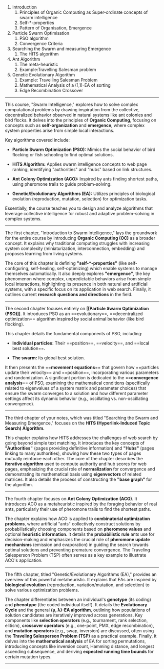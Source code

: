 1. Introduction
	1. Principles of Organic Computing as Super-ordinate concepts of swarm intelligence
	2. Self-\*-properties
	3. Pattern of Organisation, Emergence
2. Particle Swarm Optimisation
	1. PSO algorithm
	2. Convergence Criteria
3. Searching the Swarm and measuring Emergence
	1. The HITS algorithm
4. Ant Algorithm
	1. The meta-heuristic
	2. Example:Travelling Salesman problem
5. Genetic Evolutionary Algorithm
	1. Example: Travelling Salesman Problem
	2. Mathematical Analysis of a (1,1)-EA of sorting
	3. Edge Recombination Crossover

---

This course, "Swarm Intelligence," explores how to solve complex computational problems by drawing inspiration from the collective, decentralized behavior observed in natural systems like ant colonies and bird flocks. It delves into the principles of **Organic Computing**, focusing on concepts such as **self-organization** and **emergence**, where complex system properties arise from simple local interactions.

Key algorithms covered include:

- **Particle Swarm Optimization (PSO):** Mimics the social behavior of bird flocking or fish schooling to find optimal solutions.

- **HITS Algorithm:** Applies swarm intelligence concepts to web page ranking, identifying "authorities" and "hubs" based on link structures.

- **Ant Colony Optimization (ACO):** Inspired by ants finding shortest paths, using pheromone trails to guide problem-solving.

- **Genetic/Evolutionary Algorithms (EA):** Utilizes principles of biological evolution (reproduction, mutation, selection) for optimization tasks.


Essentially, the course teaches you to design and analyze algorithms that leverage collective intelligence for robust and adaptive problem-solving in complex systems.

---
The first chapter, "Introduction to Swarm Intelligence," lays the groundwork for the entire course by introducing **Organic Computing (OC)** as a broader concept. It explains why traditional computing struggles with increasing system complexity (miniaturization, interconnection, embedding) and proposes learning from living systems.

The core of this chapter is defining **"self-*-properties"** (like self-configuring, self-healing, self-optimizing) which enable systems to manage themselves automatically. It also deeply explores **"emergence"**, the key phenomenon where complex, unpredictable behaviors arise from simple local interactions, highlighting its presence in both natural and artificial systems, with a specific focus on its application in web search. Finally, it outlines current **research questions and directions** in the field.

---
The second chapter focuses entirely on **[[Particle Swarm Optimization (PSO)]]**. It introduces PSO as an ==evolutionary==, ==decentralized optimization== algorithm inspired by social animal behavior (like bird flocking).

This chapter details the fundamental components of PSO, including:

- **Individual particles:** Their ==position==, ==velocity==, and ==local best solution==.
    
- **The swarm:** Its global best solution.
    

It then presents the ==**movement equations**== that govern how ==particles update their velocity== and ==position==, incorporating various parameters and randomization. A significant portion is dedicated to the ==**convergence analysis**== of PSO, examining the mathematical conditions (specifically related to eigenvalues of a system matrix and parameter choices) that ensure the swarm converges to a solution and how different parameter settings affect its dynamic behavior (e.g., oscillating vs. non-oscillating convergence).

---
The third chapter of your notes, which was titled "Searching the Swarm and Measuring Emergence," focuses on the **HITS (Hyperlink-Induced Topic Search) Algorithm**.

This chapter explains how HITS addresses the challenges of web search by going beyond simple text matching. It introduces the key concepts of **"Authorities"** (pages providing definitive information) and **"Hubs"** (pages linking to many authorities), showing how these two types of pages mutually reinforce each other. The core of the chapter describes the **iterative algorithm** used to compute authority and hub scores for web pages, emphasizing the crucial role of **normalization** for convergence and demonstrating its mathematical basis using **eigenvectors** of related matrices. It also details the process of constructing the **"base graph"** for the algorithm.

---
The fourth chapter focuses on **Ant Colony Optimization (ACO)**. It introduces ACO as a metaheuristic inspired by the foraging behavior of real ants, particularly their use of pheromone trails to find the shortest paths.

The chapter explains how ACO is applied to **combinatorial optimization problems**, where artificial "ants" collectively construct solutions by probabilistically choosing components based on **pheromone values** and optional **heuristic information**. It details the **probabilistic rule** ants use for decision-making and emphasizes the crucial role of **pheromone update mechanisms** (emission and evaporation) in guiding the search towards optimal solutions and preventing premature convergence. The Traveling Salesperson Problem (TSP) often serves as a key example to illustrate ACO's application.

---

The fifth chapter, titled "Genetic/Evolutionary Algorithms (EA)," provides an overview of this powerful metaheuristic. It explains that EAs are inspired by **biological evolution** (reproduction, variation/mutation, and selection) to solve various optimization problems.

The chapter differentiates between an individual's **genotype** (its coding) and **phenotype** (the coded individual itself). It details the **Evolutionary Cycle** and the general **(µ, λ)-EA algorithm**, outlining how populations of solution candidates are iteratively improved across generations. Key components like **selection operators** (e.g., tournament, rank selection, elitism), **crossover operators** (e.g., one-point, PMX, edge recombination), and **mutation operators** (e.g., swap, inversion) are discussed, often using the **Traveling Salesperson Problem (TSP)** as a practical example. Finally, it delves into the **mathematical analysis** of EA for sorting permutations, introducing concepts like inversion count, Hamming distance, and longest ascending subsequence, and deriving **expected running time bounds** for certain mutation types.

---
